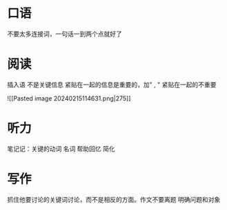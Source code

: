 # 口语
不要太多连接词，一句话一到两个点就好了

# 阅读
插入语 不是关键信息
紧贴在一起的信息是重要的，加" , " 紧贴在一起的不重要

![[Pasted image 20240215114631.png|275]]

# 听力
笔记记：关键的动词 名词 帮助回忆 简化 

# 写作
抓住他要讨论的关键词讨论，而不是相反的方面。作文不要离题
明确问题和对象
